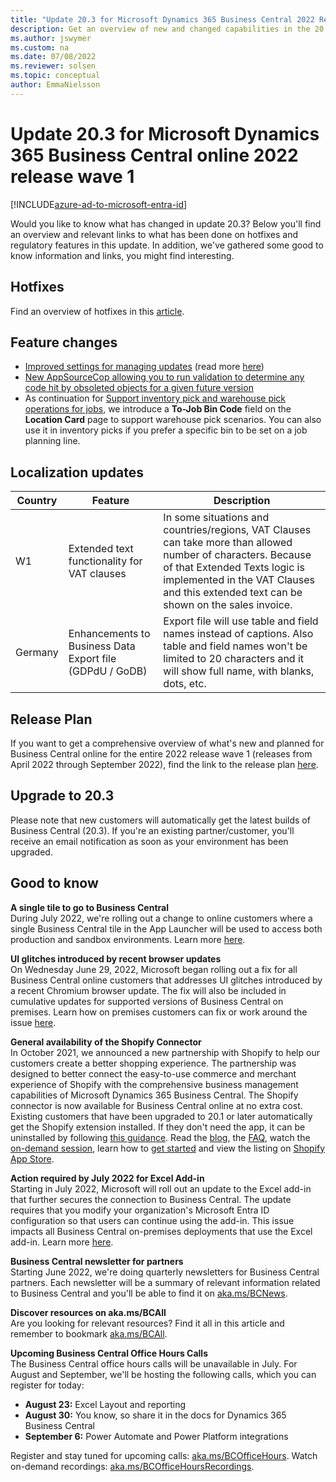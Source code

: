 ```yaml
---
title: "Update 20.3 for Microsoft Dynamics 365 Business Central 2022 Release Wave 1"
description: Get an overview of new and changed capabilities in the 20.3 update of Business Central online, which is part of 2022 release wave 1.
ms.author: jswymer
ms.custom: na
ms.date: 07/08/2022
ms.reviewer: solsen
ms.topic: conceptual
author: EmmaNielsson
---
```


# Update 20.3 for Microsoft Dynamics 365 Business Central online 2022 release wave 1

[!INCLUDE[azure-ad-to-microsoft-entra-id](~/../shared-content/shared/azure-ad-to-microsoft-entra-id.md)]

Would you like to know what has changed in update 20.3? Below you'll find an overview and relevant links to what has been done on hotfixes and regulatory features in this update. In addition, we've gathered some good to know information and links, you might find interesting.

## Hotfixes

Find an overview of hotfixes in this [article](https://support.microsoft.com/help/5016304).

## Feature changes

- [Improved settings for managing updates](/dynamics365-release-plan/2022wave1/smb/dynamics365-business-central/improved-settings-managing-updates) (read more [here](/dynamics365/business-central/dev-itpro/administration/tenant-admin-center-update-management))
- [New AppSourceCop allowing you to run validation to determine any code hit by obsoleted objects for a given future version](/dynamics365/business-central/dev-itpro/developer/analyzers/appsourcecop-as0105)
- As continuation for [Support inventory pick and warehouse pick operations for jobs](/dynamics365-release-plan/2022wave1/smb/dynamics365-business-central/support-inventory-pick-warehouse-pick-operations-jobs), we introduce  a **To-Job Bin Code** field on the **Location Card** page to support warehouse pick scenarios. You can also use it in inventory picks if you prefer a specific bin to be set on a job planning line.

## Localization updates

| Country| Feature  |Description|
|-------------|--------------|--------------|
|W1 | Extended text functionality for VAT clauses | In some situations and countries/regions, VAT Clauses can take more than allowed number of characters. Because of that Extended Texts logic is implemented in the VAT Clauses and this extended text can be shown on the sales invoice. |
| Germany | Enhancements to Business Data Export file (GDPdU / GoDB) | Export file will use table and field names instead of captions. Also table and field names won't be limited to 20 characters and it will show full name, with blanks, dots, etc.|

## Release Plan  

If you want to get a comprehensive overview of what's new and planned for Business Central online for the entire 2022 release wave 1 (releases from April 2022 through September 2022), find the link to the release plan [here](/dynamics365-release-plan/2021wave2/smb/dynamics365-business-central/planned-features).

## Upgrade to 20.3

Please note that new customers will automatically get the latest builds of Business Central (20.3). If you're an existing partner/customer, you'll receive an email notification as soon as your environment has been upgraded.

## Good to know

**A single tile to go to Business Central**  
During July 2022, we're rolling out a change to online customers where a single Business Central tile in the App Launcher will be used to access both production and sandbox environments. Learn more [here](/dynamics365-release-plan/2022wave1/smb/dynamics365-business-central/single-tile-go-business-central).

**UI glitches introduced by recent browser updates**  
On Wednesday June 29, 2022, Microsoft began rolling out a fix for all Business Central online customers that addresses UI glitches introduced by a recent Chromium browser update. The fix will also be included in cumulative updates for supported versions of Business Central on premises. Learn how on premises customers can fix or work around the issue [here](https://go.microsoft.com/fwlink/?linkid=2201014).

**General availability of the Shopify Connector**  
In October 2021, we announced a new partnership with Shopify to help our customers create a better shopping experience. The partnership was designed to better connect the easy-to-use commerce and merchant experience of Shopify with the comprehensive business management capabilities of Microsoft Dynamics 365 Business Central. The Shopify connector is now available for Business Central online at no extra cost. Existing customers that have been upgraded to 20.1 or later automatically get the Shopify extension installed. If they don't need the app, it can be uninstalled by following [this guidance](/dynamics365/business-central/ui-extensions-install-uninstall#uninstall-an-extension). Read the [blog](https://cloudblogs.microsoft.com/dynamics365/bdm/2022/05/26/dynamics-365-business-central-now-includes-a-shopify-connector/), the [FAQ](/dynamics365/business-central/shopify/shopify-faq), watch the [on-demand session](https://aka.ms/BCShopifySession), learn how to [get started](/dynamics365/business-central/shopify/get-started) and view the listing on [Shopify App Store](https://apps.shopify.com/dynamics-365-business-central?surface_detail=global-erp-partners&surface_inter_position=1&surface_intra_position=1&surface_type=collection).

**Action required by July 2022 for Excel Add-in**  
Starting in July 2022, Microsoft will roll out an update to the Excel add-in that further secures the connection to Business Central. The update requires that you modify your organization's Microsoft Entra ID configuration so that users can continue using the add-in. This issue impacts all Business Central on-premises deployments that use the Excel add-in. Learn more [here](/dynamics365/business-central/dev-itpro/administration/update-excel-addin-configuration).

**Business Central newsletter for partners**  
Starting June 2022, we're doing quarterly newsletters for Business Central partners. Each newsletter will be a summary of relevant information related to Business Central and you'll be able to find it on [aka.ms/BCNews](https://aka.ms/BCNews).

**Discover resources on aka.ms/BCAll**  
Are you looking for relevant resources? Find it all in this article and remember to bookmark [aka.ms/BCAll](https://aka.ms/BCAll).

**Upcoming Business Central Office Hours Calls**  
The Business Central office hours calls will be unavailable in July. For August and September, we'll be hosting the following calls, which you can register for today:

- **August 23:** Excel Layout and reporting  
- **August 30:** You know, so share it in the docs for Dynamics 365 Business Central  
- **September 6:** Power Automate and Power Platform integrations  

Register and stay tuned for upcoming calls: [aka.ms/BCOfficeHours](https://aka.ms/BCOfficeHours). Watch on-demand recordings: [aka.ms/BCOfficeHoursRecordings](https://aka.ms/BCOfficeHoursRecordings).  

<!--**Business Central Launch Event**  
If you haven't watched them yet, remember that you still have access to a keynote and 20+ sessions about what's new in Business Central 2022 release wave 1. You'll hear from product leaders as they share with you the latest innovations and capabilities to help you confidently move to the cloud and unlock the insights needed to adapt faster, work smarter, and perform better. Whether you are a business professional, developer, or consultant at a Business Central partner, get ready to up level your game and drive business transformation. Register on [aka.ms/BCLE](https://aka.ms/BCLE)-->

